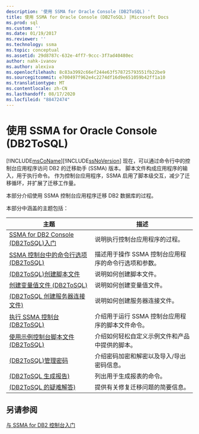```yaml
---
description: '使用 SSMA for Oracle Console (DB2ToSQL) '
title: 使用 SSMA for Oracle Console (DB2ToSQL) |Microsoft Docs
ms.prod: sql
ms.custom: ''
ms.date: 01/19/2017
ms.reviewer: ''
ms.technology: ssma
ms.topic: conceptual
ms.assetid: 29d8787c-632e-4ff7-9ccc-3f7ad40480ec
author: nahk-ivanov
ms.author: alexiva
ms.openlocfilehash: 8c83a3992c66ef244e63f578725793551fb22be9
ms.sourcegitcommit: e700497f962e4c2274df16d9e651059b42ff1a10
ms.translationtype: MT
ms.contentlocale: zh-CN
ms.lasthandoff: 08/17/2020
ms.locfileid: "88472474"
---
```

# <a name="working-with-ssma-for-oracle-console-db2tosql"></a>使用 SSMA for Oracle Console (DB2ToSQL) 
[!INCLUDE[msCoName](../../includes/msconame_md.md)][!INCLUDE[ssNoVersion](../../includes/ssnoversion-md.md)] 现在，可以通过命令行中的控制台应用程序访问 DB2 的迁移助手 (SSMA) 版本。 脚本文件构成应用程序的输入，用于执行命令。 作为控制台应用程序，SSMA 启用了脚本级交互，减少了迁移循环，并扩展了迁移工作量。  
  
本部分介绍使用 SSMA 控制台应用程序迁移 DB2 数据库的过程。  
  
本部分中涵盖的主题包括：  
  
|主题|描述|  
|-|-|  
|[SSMA for DB2 Console &#40;DB2ToSQL&#41;入门 ](../../ssma/db2/getting-started-with-ssma-for-db2-console-db2tosql.md)|说明执行控制台应用程序的过程。|  
|[SSMA 控制台中的命令行选项 &#40;DB2ToSQL&#41;](../../ssma/db2/command-line-options-in-ssma-console-db2tosql.md)|描述用于操作 SSMA 控制台应用程序的命令行选项和参数。|  
|[&#40;DB2ToSQL&#41;创建脚本文件 ](../../ssma/db2/creating-script-files-db2tosql.md)|说明如何创建脚本文件。|  
|[创建变量值文件 &#40;DB2ToSQL&#41;](../../ssma/db2/creating-variable-value-files-db2tosql.md)|说明如何创建变量值文件。|  
|[&#40;DB2ToSQL 创建服务器连接文件&#41;](../../ssma/db2/creating-the-server-connection-files-db2tosql.md)|说明如何创建服务器连接文件。|  
|[执行 SSMA 控制台 &#40;DB2ToSQL&#41;](../../ssma/db2/executing-the-ssma-console-db2tosql.md)|介绍用于运行 SSMA 控制台应用程序的脚本文件命令。|  
|[使用示例控制台脚本文件 &#40;DB2ToSQL&#41;](../../ssma/db2/working-with-the-sample-console-script-files-db2tosql.md)|介绍如何轻松自定义示例文件和产品中提供的脚本。|  
|[&#40;DB2ToSQL&#41;管理密码 ](../../ssma/db2/managing-passwords-db2tosql.md)|介绍密码加密和解密以及导入/导出密码信息。|  
|[&#40;DB2ToSQL 生成报告&#41;](../../ssma/db2/generating-reports-db2tosql.md)|列出用于生成报表的命令。|  
|[&#40;DB2ToSQL 的疑难解答&#41;](../../ssma/db2/troubleshooting-db2tosql.md)|提供有关修复迁移问题的简要信息。|  
  
## <a name="see-also"></a>另请参阅  
[与 SSMA for DB2 控制台入门](https://msdn.microsoft.com/f245c017-023e-4880-8721-8908d339525e)  
  
